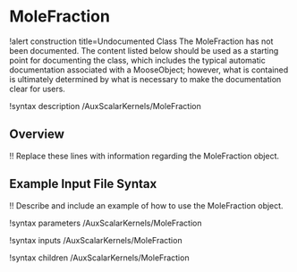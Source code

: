 # MoleFraction

!alert construction title=Undocumented Class
The MoleFraction has not been documented. The content listed below should be used as a starting point for
documenting the class, which includes the typical automatic documentation associated with a
MooseObject; however, what is contained is ultimately determined by what is necessary to make the
documentation clear for users.

!syntax description /AuxScalarKernels/MoleFraction

## Overview

!! Replace these lines with information regarding the MoleFraction object.

## Example Input File Syntax

!! Describe and include an example of how to use the MoleFraction object.

!syntax parameters /AuxScalarKernels/MoleFraction

!syntax inputs /AuxScalarKernels/MoleFraction

!syntax children /AuxScalarKernels/MoleFraction
